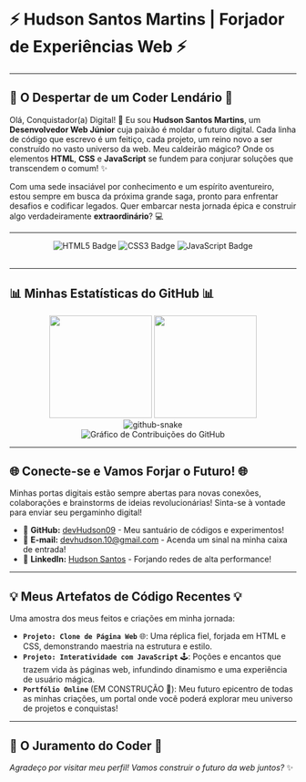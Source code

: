 # ⚡ Hudson Santos Martins | Forjador de Experiências Web ⚡

---

## 🚀 O Despertar de um Coder Lendário 🚀
Olá, Conquistador(a) Digital! 👋 Eu sou **Hudson Santos Martins**, um **Desenvolvedor Web Júnior** cuja paixão é moldar o futuro digital. Cada linha de código que escrevo é um feitiço, cada projeto, um reino novo a ser construído no vasto universo da web. Meu caldeirão mágico? Onde os elementos **HTML**, **CSS** e **JavaScript** se fundem para conjurar soluções que transcendem o comum! ✨

Com uma sede insaciável por conhecimento e um espírito aventureiro, estou sempre em busca da próxima grande saga, pronto para enfrentar desafios e codificar legados. Quer embarcar nesta jornada épica e construir algo verdadeiramente **extraordinário**? 💻

---

<div align="center">
  <img src="https://img.shields.io/badge/HTML5-E34F26?style=for-the-badge&logo=html5&logoColor=white" alt="HTML5 Badge"/>
  <img src="https://img.shields.io/badge/CSS3-1572B6?style=for-the-badge&logo=css3&logoColor=white" alt="CSS3 Badge"/>
  <img src="https://img.shields.io/badge/JavaScript-F7DF1E?style=for-the-badge&logo=javascript&logoColor=black" alt="JavaScript Badge"/>
  <br><br>
</div>

---

## 📊 Minhas Estatísticas do GitHub 📊

<div align="center">
  <img height="180em" src="https://github-readme-stats.vercel.app/api?username=devHudson09&show_icons=true&theme=dark&include_all_commits=true&count_private=true&line_height=25&hide_border=true&card_width=300"/>
  <img height="180em" src="https://github-readme-stats.vercel.app/api/top-langs/?username=devHudson09&layout=compact&langs_count=3&theme=dark&line_height=25&hide_border=true&card_width=300"/>
</div>

<div align="center">
  <picture>
    <source media="(prefers-color-scheme: dark)" srcset="https://raw.githubusercontent.com/devHudson09/devHudson09/output/github-contribution-grid-snake-dark.svg">
    <source media="(prefers-color-scheme: light)" srcset="https://raw.githubusercontent.com/devHudson09/devHudson09/output/github-contribution-grid-snake.svg">
    <img alt="github-snake" src="https://raw.githubusercontent.com/devHudson09/devHudson09/output/github-contribution-grid-snake-dark.svg">
  </picture>
</div>

<div align="center">
  <img src="https://github-contributions-api.joshuatz.com/api?username=devHudson09&theme=dark&title=Minhas%20Contribuições%20no%20GitHub" alt="Gráfico de Contribuições do GitHub"/>
</div>

---

## 🌐 Conecte-se e Vamos Forjar o Futuro! 🌐
Minhas portas digitais estão sempre abertas para novas conexões, colaborações e brainstorms de ideias revolucionárias! Sinta-se à vontade para enviar seu pergaminho digital!

- 🚀 **GitHub:** [devHudson09](https://github.com/devHudson09) - Meu santuário de códigos e experimentos!
- 📧 **E-mail:** [devhudson.10@gmail.com](mailto:devhudson.10@gmail.com) - Acenda um sinal na minha caixa de entrada!
- 🔗 **LinkedIn:** [Hudson Santos](https://www.linkedin.com/in/hudson-santos-20a88b258/) - Forjando redes de alta performance!

---

## 💡 Meus Artefatos de Código Recentes 💡
Uma amostra dos meus feitos e criações em minha jornada:

- **`Projeto: Clone de Página Web`** 🌐: Uma réplica fiel, forjada em HTML e CSS, demonstrando maestria na estrutura e estilo.
- **`Projeto: Interatividade com JavaScript`** 🕹️: Poções e encantos que trazem vida às páginas web, infundindo dinamismo e uma experiência de usuário mágica.
- **`Portfólio Online`** (EM CONSTRUÇÃO 🚧): Meu futuro epicentro de todas as minhas criações, um portal onde você poderá explorar meu universo de projetos e conquistas!

---

## 🌟 O Juramento do Coder 🌟
_Agradeço por visitar meu perfil! Vamos construir o futuro da web juntos?_ ✨
